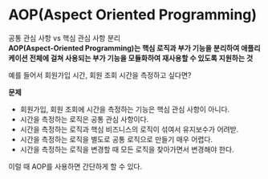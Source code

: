# AOP(Aspect Oriented Programming)
공통 관심 사항 vs 핵심 관심 사항 분리  
<b>AOP(Aspect-Oriented Programming)는 핵심 로직과 부가 기능을 분리하여 애플리케이션 전체에 걸쳐 사용되는 부가 기능을 모듈화하여 재사용할 수 있도록 지원하는 것 </b>

예를 들어서 회원가입 시간, 회원 조회 시간을 측정하고 싶다면?  

<b>문제</b>
- 회원가입, 회원 조회에 시간을 측정하는 기능은 핵심 관심 사항이 아니다.
- 시간을 측정하는 로직은 공통 관심 사항이다.
- 시간을 측정하는 로직과 핵심 비즈니스의 로직이 섞여서 유지보수가 어려받.
- 시간을 측정하는 로직을 별도로 공통 로직으로 만들기 매우 어렵다.
- 시간을 측정하는 로직을 변경할 때 모든 로직을 찾아가면서 변경해야 한다.

이럴 때 AOP를 사용하면 간단하게 할 수 있다.
